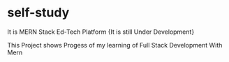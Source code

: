 # self-study

It is MERN Stack Ed-Tech Platform {It is still Under Development}

This Project shows Progess of my learning of Full Stack Development With Mern
